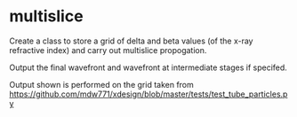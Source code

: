 # multislice

Create a class to store a grid of delta and beta values (of the x-ray refractive index) and carry out multislice propogation.

Output the final wavefront and wavefront at intermediate stages if specifed.

Output shown is performed on the grid taken from https://github.com/mdw771/xdesign/blob/master/tests/test_tube_particles.py
